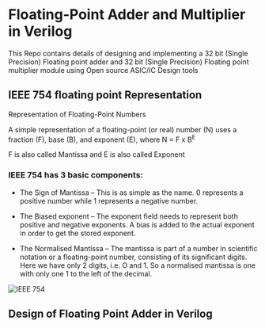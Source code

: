 # Floating-Point Adder and Multiplier in Verilog
This Repo contains details of designing and implementing a 32 bit (Single Precision) Floating point adder and 32 bit (Single Precision) Floating point multiplier module using Open source ASIC/IC Design tools

## IEEE 754 floating point Representation
Representation of Floating-Point Numbers

A simple representation of a floating-point (or real) number (N) uses a fraction (F), base (B), and exponent (E), where N = F x B<sup>E</sup>

F is also called Mantissa and E is also called Exponent

### IEEE 754 has 3 basic components:

- The Sign of Mantissa – This is as simple as the name. 0 represents a positive number while 1 represents a negative number.

- The Biased exponent – The exponent field needs to represent both positive and negative exponents. A bias is added to the actual exponent in order to get the stored exponent.

- The Normalised Mantissa – The mantissa is part of a number in scientific notation or a floating-point number, consisting of its significant digits. Here we have only 2 digits, i.e. O and 1. So a normalised mantissa is one with only one 1 to the left of the decimal.

![IEEE 754](https://github.com/Sourabh-Mallapur/Open-Source-ASIC-IC-Design-Flow/blob/main/assets/IEEE%20754.drawio.png)

## Design of Floating Point Adder in Verilog 
